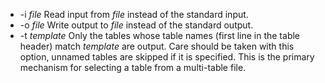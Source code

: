 
- -i *file* Read input from *file* instead of the standard input.
- -o *file* Write output to *file* instead of the standard output.
- -t *template* Only the tables whose table names (first line in the table
   header) match *template* are output.  Care should be taken with this
   option, unnamed tables are skipped if it is specified.  This is the primary
   mechanism for selecting a table from a multi-table file.
